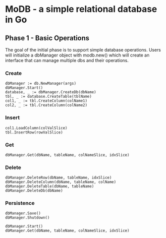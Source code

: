 # MoDB - a simple relational database in Go

## Phase 1 - Basic Operations

The goal of the initial phase is to support simple database operations. Users will initialize a dbManager object with modb.new() which will create an interface that can manage multiple dbs and their operations.

### Create

```
dbManager := db.NewManager(args)
dbManager.Start()
database, _ := dbManager.CreateDb(dbName)
tbl, _ := database.CreateTable(tblName)
col1, _ := tbl.CreateColumn(colName1)
col2, _ := tbl.CreateColumn(colName2)
```

### Insert

```
col1.LoadColumn(colValSlice)
tbl.InsertRow(rowValSlice)
```

### Get

```
dbManager.Get(dbName, tableName, colNameSlice, idxSlice)
```

### Delete

```
dbManager.DeleteRow(dbName, tableName, idxSlice)
dbManager.DeleteColumn(dbName, tableName, colName)
dbManager.DeleteTable(dbName, tableName)
dbManager.DeleteDb(dbName)
```


### Persistence

```
dbManager.Save()
dbManager.Shutdown()

dbManager.Start()
dbManager.Get(dbName, tableName, colNameSlice, idxSlice)
```